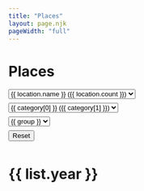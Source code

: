 ```yaml
---
title: "Places"
layout: page.njk
pageWidth: "full"
---
```


<h1 class="page-title">Places</h1>

<!--

# How the filtering works

1. We filter the checkins which gives us the following computed props:
- Checkins filtered by location
- Checkins filtered by category
- Checkins filtered by both

2. We roll-up the checkin computed props into venues:
- Venues filtered by location - Used to populate category dropdown.
- Venues filtered by category - Used to populate location dropdown.
- Venues filtered by both - Displayed in list.

----

# Brainstorming

- Shorten and/or merge category names?
- In group view: on hover, highlight other options
- Add first Boolean in data to indicate first check-in.
In month and year groupings, the venues should display a tag and at the top
of the list we can indicate the count of new spots.
- Add custom notes? or should these happen in app
- Review categoies - merge Cafe and coffee shop? aggregate restaurants. Multiple categories? Check 4sq data.
- Improve hover style

Map
- Monospaced, with location in ascii rectangles on a map?

<div
    class="item item--dense"
    :class="[
      `venue-${venueId}`,
      `cat-${category}`,
    ]"
    @mouseover="highlight(`venue-${venueId}`)"
    @mouseleave="unhighlight(`venue-${venueId}`)"
  >
    <div class="item-title">{{ venue }}</div>
    <div class="item-meta">
      <span class="item-category">{{ category }}</span>
      • 
      <span :class="{
        'count-10-plus': count > 10,
        'count-25-plus': count > 25
      }">
        {{ count }} visits
      </span>
      <span v-if="=city">• {{ city }}</span>
    </div>
  </div>
-->

<template id="tpl-venue">
  <div>
    <div
      class="item item--dense"
      :class="[
        `venue-${venueId}`,
        `cat-${category}`,
      ]"
    >
      <div class="item-title venue-title">{{ venue }}</div>
      <div class="item-meta venue-meta">
        <span class="item-category">{{ category }}</span>
        • 
        <span :class="{
          'count-10-plus': count > 10,
          'count-25-plus': count > 25
        }">
          {{ count }} visits
        </span>
        <span v-if="city">• {{ city }}, {{ state }}</span>
      </div>
    </div>
  </div>
</template>


<div id="venues" class="venues">
  <div class="filters">
    <div>
      <select class="select" v-model="locationFilter">
        <option v-for="(location, i) in locationOptions" :value="location.path" :key="i">
          <template v-if="location.path.state">&nbsp;</template>
          <template v-if="location.path.city">&nbsp;</template>
          {{ location.name }} ({{ location.count }})
        </option>
      </select>
    </div>
    <div>
      <select class="select" v-model="categoryFilter">
        <option v-for="category in categoryOptions" :value="category[0]">{{ category[0] }} ({{ category[1] }})</option>
      </select>
    </div>
    <div>
      <select class="select" v-model="groupFilter">
        <option v-for="group in groupOptions" :value="group">{{ group }}</option>
      </select>
    </div>
    <button ref="resetBtn" @click="resetFilters">Reset</button>
  </div>
  <div
    v-if="groupFilter === GROUP_ALL"
    v-for="venue in displayList"
  >
     <venue v-bind="venue" />
  </div>
  <div
    class="display-lists"
    ref="lists"
  >
    <div
      v-if="groupFilter === GROUP_BY_YEAR"
      v-for="list in displayList"
      class="display-list"
    >
      <h1>{{ list.year }}</h1>
      <div
        v-for="venue in list.venues"
        @mouseover="highlight(`venue-${venue.venueId}`)"
        @mouseleave="unhighlight(`venue-${venue.venueId}`)"
      >
        <venue v-bind="venue" />
      </div>
    </div>
  </div>
</div>

<link rel="stylesheet" href="/css/forms.css">

<script src="/js/vue.min.js"></script>

<script type="module">
import { stateNameToAbbreviation, stateAbbreviationToName } from '/js/utils/location.js';

// ------
// CONFIG
// ------

// If location doesn't meet min venues, it won't be displayed in locaiton filter
const MIN_COUNT_FOR_LOCATION = 2;

const CATEGORY_ANY = 'Any category';
const LOCATION_ANY = 'Any location';

const GROUP_ALL = 'All-time';
const GROUP_BY_YEAR = 'Group by year'

// ----------
// COMPONENTS
// ----------

Vue.component('venue', {
  template: '#tpl-venue',
  
  props: {
    venueId: String,
    venue: String,
    category: String,
    city: String,
    state: String,
    count: Number,
  },

  methods: {
    // onChange(event) {
    //   this.$emit('change', event.target.value);
    // }
  },
});


// ---
// APP
// ---

const app = new Vue({
  el: '#venues',

  data() {
    return {
      CATEGORY_ANY,
      LOCATION_ANY,
      categories: [],
      checkins: [],
      categoryFilter: CATEGORY_ANY,
      locationFilter: {},
      groupFilter: GROUP_BY_YEAR,
      GROUP_ALL,
      GROUP_BY_YEAR,
    };
  },

  created() {
    fetch('/data/foursquare-checkins.json')
      .then(res => res.json())
      .then(data => {
        this.checkins = data;
      })
      .catch((error) => {
        console.log(error);
      })
  },

  computed: {
    /**
     * Category filter dropdown options.
     * @return {[[Array]]} e.g. [['coffee shop', 23], ['gym', 5]]
     */
    categoryOptions() {
      let categories = {
        [CATEGORY_ANY]: this.venuesFilteredByLocation.length 
      };

      this.venuesFilteredByLocation.forEach((venue) => {
        let { category } = venue;
        if (categories.hasOwnProperty(category)) {
          categories[category] = categories[category] + 1;
        } else {
          categories[category] = 1;
        }
      })

      return Object.entries(categories).sort((a, b) => {
        return a[1] >= b[1] ? -1 : 1;
      });
    },

    /**
     * Apply category filters to checkins
     * @return {[Object]} checkins
     */
    checkinsFilteredByCategory() {
      return this.filterCheckinsByCategory(this.checkins, this.categoryFilter);
    },

    /**
     * Apply location filters to checkins
     * @return {[Object]} checkins
     */
    checkinsFilteredByLocation() {
      return this.filterCheckinsByLocation(this.checkins, this.locationFilter);
    },

    /**
     * Apply category and location filters to checkins
     * @return {[Object]} checkins
     */
    checkinsFilteredByCategoryAndLocation() {
      let checkins = this.filterCheckinsByCategory(this.checkins, this.categoryFilter);
      return this.filterCheckinsByLocation(checkins, this.locationFilter);
    },

    displayList() {
      if (this.groupFilter === GROUP_BY_YEAR) {
        return this.venuesFilteredByCategoryAndLocationGroupedByYear;
      } 
      return this.venuesFilteredByCategoryAndLocation;
    },

    locationOptions() {
      let tree = {};

      /*
      Construct tree
      ---
      [
        USA: {
          count: 100,
          children: [
            'CA': {
              count: 50,
              children: [
                'San Francisco': {
                  count: 20,
                }
              ]
            }
          ]
        }
      ]
       */
      
      let countedVenues = {};

      this.venuesFilteredByCategory.forEach(checkin => {
        let { country, state, city, venueId } = checkin;
        if (!country || !state || !city) return;

        if (country === 'United States') {
          state = stateAbbreviationToName(state);
        }

        // Count venues only once, though there could be multiple checkins
        if (countedVenues[venueId]) {
          return;
        } else {
          countedVenues[venueId] = true;
        }
        
        if (tree[country]) {
          tree[country].count++;
        } else {
          tree[country] = {
            count: 1,
            children: {},
          };
        }

        if (tree[country].children[state]) {
            tree[country].children[state].count++;
        } else {
          tree[country].children[state] = {
            count: 1,
            children: {},
          };
        }          

        if (tree[country].children[state].children[city]) {
            tree[country].children[state].children[city].count++;
        } else {
          tree[country].children[state].children[city] = {
            count: 1,
          };
        }          
      })

      let options = [];

      options.push({
        name: LOCATION_ANY,
        count: this.venuesFilteredByCategory.length,
        path: {},
      });

      const countryCounts = [];
      for (let [country, countryObj] of Object.entries(tree)) {       
        countryCounts.push([country, countryObj.count]);
      };

      const countryCountsSorted = countryCounts.sort((a, b) => {
        if (a[1] > b[1]) {
          return -1;
        } else if (a[1] < b[1]) {
          return 1
        }
        return 0
      });

      countryCountsSorted.forEach(countryArr => {
        let country = countryArr[0];
        let countryObj = tree[country];
        
        if (countryObj.count < MIN_COUNT_FOR_LOCATION) {
          return;
        }

        options.push({
          name: country,
          count: countryObj.count,
          path: {
            country,
          }
        })

        // Sort states
        let stateCounts = [];
        for (let [state, stateObj] of Object.entries(countryObj.children)) {       
          stateCounts.push([state, stateObj.count]);
        };

        let stateCountsSorted = stateCounts.sort((a, b) => {
          if (a[1] > b[1]) {
            return -1;
          } else if (a[1] < b[1]) {
            return 1
          }
          return 0
        });

        stateCountsSorted.forEach(stateArr => {
          let state = stateArr[0];
          let stateObj = tree[country].children[state];

          if (stateObj.count < MIN_COUNT_FOR_LOCATION) {
            return;
          }

          options.push({
            name: state,
            count: stateObj.count,
            path: {
              country,
              state,
            }
          })

          // Sort cities
          let cityCounts = [];
          for (let [city, cityObj] of Object.entries(stateObj.children)) {       
            cityCounts.push([city, cityObj.count]);
          };

          let cityCountsSorted = cityCounts.sort((a, b) => {
            if (a[1] > b[1]) {
              return -1;
            } else if (a[1] < b[1]) {
              return 1
            }
            return 0
          });

          let cityCounter = 0;
          cityCountsSorted.forEach(cityArr => {
            let city = cityArr[0];
            let cityObj = tree[country].children[state].children[city];
            
            if (cityObj.count < MIN_COUNT_FOR_LOCATION) {
              return;
            }

            options.push({
              name: city,
              count: cityObj.count,
              path: {
                country,
                state,
                city,
              }
            });

            cityCounter++;
          });
        });
      })

      return options;      
    },

    groupOptions() {
      return [
        GROUP_ALL,
        GROUP_BY_YEAR,
      ];
    },

    venuesFilteredByCategory() {
      return this.checkinsToVenues(this.checkinsFilteredByCategory);
    },

    venuesFilteredByLocation() {
      return this.checkinsToVenues(this.checkinsFilteredByLocation);
    },

    venuesFilteredByCategoryAndLocation() {
      const venues = this.checkinsToVenues(this.checkinsFilteredByCategoryAndLocation);
      return this.sortVenuesByCount(venues);
    },

    venuesFilteredByCategoryAndLocationGroupedByYear() {
      const groupedCheckins = this.groupCheckinsByYear(this.checkinsFilteredByCategoryAndLocation);

      const groupedVenues = groupedCheckins.map(yearObj => {
        const { year, checkins } = yearObj;
        return {
          year,
          venues: this.sortVenuesByCount(this.checkinsToVenues(checkins))
        };
      })

      return groupedVenues;
    },
  },

  methods: {
    /**
     * Rolls checkin data up into venues. Adds a count property.
     * @param  {[Object]} checkins
     * @return {[Object]} venues
     */
    checkinsToVenues(checkins) {
      let venuesObj = {};

      checkins.forEach(checkin => {
        let { venueId } = checkin;
        if (venuesObj[venueId]) {
          venuesObj[venueId].count++;
        } else {
          venuesObj[venueId] = {
            ...checkin,
            count: 1,
          }
        }
      });

      const venuesArr = [];
      for (let [venueId, venue] of Object.entries(venuesObj)) {       
        venuesArr.push(venue);
      };

      return venuesArr;
    },

    /**
     * @param  {[Object]} checkins
     * @param  {String} categoryFilter e.g. 'Airport'
     * @return {[Object]} filtered checkins
     */
    filterCheckinsByCategory(checkins, categoryFilter) {
      if (categoryFilter === CATEGORY_ANY) {
        return checkins;
      }

      return checkins.filter(checkin => {
        return checkin.category === categoryFilter;
      })
    },
    
    /**
     * @param  {[Object]} checkins
     * @param  {Object} locationFilter e.g. {country: 'Canada', state: 'Ontario'}
     * @return {[Object]} filtered checkins
     */
    filterCheckinsByLocation(checkins, locationFilter) {
      if (locationFilter !== LOCATION_ANY) {
        let { country, state, city } = locationFilter;
        
        if (country === 'United States') {
          state = stateNameToAbbreviation(state);
        }

        checkins = checkins.filter(checkin => {
          if (country && checkin.country !== country) {
            return false;
          }
          if (state && checkin.state !== state) {
            return false;
          }
          if (city && checkin.city !== city) {
            return false;
          }
          return true;
        })
      }

      return checkins;
    },    

    /**
     * @return {[Object]} checkins e.g. [{ year: 2010, checkins: [] }, ... ]
     */
    groupCheckinsByYear(checkins) {
      let groupsObj = {};
      let years = [];
      let groupsArr = [];
      checkins.forEach(checkin => {
        if (groupsObj[checkin.year]) {
          groupsObj[checkin.year].push(checkin);
        } else {
          years.push(checkin.year);
          groupsObj[checkin.year] = [checkin];
        }
      })

      years = years.sort((a, b) => {
        return (a >= b) ? -1 : 1;
      })

      years.forEach(year => {
        groupsArr.push({
          year,
          checkins: groupsObj[year]
        })
      })

      return groupsArr;
    },

    highlight(elClass) {
      let els = [...this.$refs.lists.getElementsByClassName(elClass)]
      els.forEach(el => { el.classList.add('venue-highlight') });
    },
    
    unhighlight(elClass) {
      let els = [...this.$refs.lists.getElementsByClassName(elClass)]
      els.forEach(el => { el.classList.remove('venue-highlight') });
    },

    resetCategoryFilter() {
      this.categoryFilter = CATEGORY_ANY;
    },
    
    resetLocationFilter() {
      this.locationFilter = {};
    },

    resetFilters() {
      this.resetCategoryFilter();
      this.resetLocationFilter();
    },

    sortVenuesByCount(venues) {
      return venues.sort((a, b) => {
        return (a.count >= b.count) ? -1 : 1;
      })
    },
  }
});
</script>

<style>
.venue-highlight {
  background: var(--hover-bg-color);
}

/*
https://lokeshdhakar.com/projects/color-stacks/?graySteps=5&grayCast=0&grayLumaStart=98&grayLumaEnd=5&grayLumaCurve=linear&colorSteps=7&colorLumaStart=110&colorLumaEnd=10&colorLumaCurve=linear&colorChromaStart=42&colorChromaEnd=12&colorChromaCurve=linear&showLabel=true&showHex=true&showContrastRatio=false&colorHues=0%2C30%2C55%2C78%2C118%2C157%2C182%2C230%2C274%2C309%2C348
 */

.cat-Park .item-title,
.cat-Scenic .item-title,
.cat-Beach .item-title,
.cat-Trail .item-title,
.cat-Hill .item-title,
.cat-Landmark .item-title {
  background-color: #ffd1ed;
}


.cat-Café .item-title,
.cat-Bakery .item-title,
.cat-Coffee .item-title {
  background-color: #ffe5a7;
}

.cat-Pub .item-title,
.cat-Wine .item-title,
.cat-Cocktail .item-title,
.cat-Brewery .item-title,
.cat-Bar .item-title {
  background-color: #e2f4ac;
}

.cat-Ramen .item-title,
.cat-Chinese .item-title,
.cat-Thai .item-title,
.cat-Asian .item-title,
.cat-Donuts .item-title,
.cat-Juice .item-title,
.cat-Food .item-title,
.cat-Burritos .item-title,
.cat-Vegetarian .item-title,
.cat-Desserts .item-title,
.cat-Cupcakes .item-title,
.cat-Sandwiches .item-title,
.cat-Italian .item-title,
.cat-American .item-title, 
.cat-Tacos .item-title, 
.cat-Pizza .item-title,
.cat-Sushi .item-title,
.cat-Noodles .item-title {
  background-color: #c5eeff;
}

.venue-title {
  display: inline-block;
  padding: 2px 6px;
  border-radius: var(--radius);
  background: #f0ebea;
}

.venue-meta {
  overflow: hidden;
  white-space: nowrap;
  text-overflow: ellipsis;
}

.venue-category {
  /*color: var(--primary-color);*/
}

.filters {
  margin-bottom: var(--block-bottom);
}

.filters > * {
  margin-bottom: 8px;
}

.display-lists {
  display: flex;
  gap: 32px;
  overflow-x: auto;
}

.display-list {
  width: 22rem;
}

@media (min-width: 800px) {
  .display-list {
    width: 26rem;
  }
}

/*.count-10-plus {
  color: var(--red);
  font-weight: var(--weight-bold);
}*/
</style>
 
